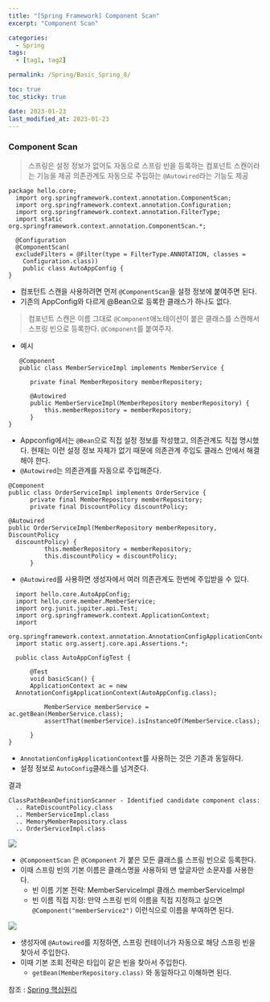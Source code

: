 ```yaml
---
title: "[Spring Framework] Component Scan"
excerpt: "Component Scan"

categories:
  - Spring
tags:
  - [tag1, tag2]

permalink: /Spring/Basic_Spring_8/

toc: true
toc_sticky: true

date: 2023-01-23
last_modified_at: 2023-01-23
---
```


### Component Scan 

> 스프링은 설정 정보가 없어도 자동으로 스프링 빈을 등록하는 컴포넌트 스캔이라는 기능을 제공
의존관계도 자동으로 주입하는 `@Autowired`라는 기능도 제공

```
package hello.core;
  import org.springframework.context.annotation.ComponentScan;
  import org.springframework.context.annotation.Configuration;
  import org.springframework.context.annotation.FilterType;
  import static org.springframework.context.annotation.ComponentScan.*;
  
  @Configuration
  @ComponentScan(
  excludeFilters = @Filter(type = FilterType.ANNOTATION, classes =
    Configuration.class))
    public class AutoAppConfig {
}
```
- 컴포턴트 스캔을 사용하려면 먼저 `@ComponentScan`을 설정 정보에 붙여주면 된다.
- 기존의 AppConfig와 다르게 @Bean으로 등록한 클래스가 하나도 없다.

> 컴포넌트 스캔은 이름 그대로 `@Component`애노테이션이 붙은 클래스를 스캔해서 스프링 빈으로 등록한다. `@Component`를 붙여주자.

- 예시

```
   @Component
   public class MemberServiceImpl implements MemberService {
      
      private final MemberRepository memberRepository;
      
      @Autowired
      public MemberServiceImpl(MemberRepository memberRepository) {
          this.memberRepository = memberRepository;
      }
}
```

- Appconfig에서는 `@Bean`으로 직접 설정 정보를 작성했고, 의존관계도 직접 명시했다. 현재는 이런 설정 정보 자체가 없기 때문에 의존관계 주입도 클래스 안에서 해결해야 한다.
- `@Autowired`는 의존관계를 자동으로 주입해준다. 

```
@Component
public class OrderServiceImpl implements OrderService {
      private final MemberRepository memberRepository;
      private final DiscountPolicy discountPolicy;

@Autowired
public OrderServiceImpl(MemberRepository memberRepository, DiscountPolicy
  discountPolicy) {
          this.memberRepository = memberRepository;
          this.discountPolicy = discountPolicy;
      }

```
- `@Autowired`를 사용하면 생성자에서 여러 의존관계도 한번에 주입받을 수 있다. 

```
  import hello.core.AutoAppConfig;
  import hello.core.member.MemberService;
  import org.junit.jupiter.api.Test;
  import org.springframework.context.ApplicationContext;
  import
  org.springframework.context.annotation.AnnotationConfigApplicationContext;
  import static org.assertj.core.api.Assertions.*;
  
  public class AutoAppConfigTest {
      
      @Test
      void basicScan() {
      ApplicationContext ac = new
  AnnotationConfigApplicationContext(AutoAppConfig.class);
          
          MemberService memberService = ac.getBean(MemberService.class);
          assertThat(memberService).isInstanceOf(MemberService.class);
      
      }
}

```
- `AnnotationConfigApplicationContext`를 사용하는 것은 기존과 동일하다.
- 설정 정보로 `AutoConfig`클래스를 넘겨준다.

결과 
```
ClassPathBeanDefinitionScanner - Identified candidate component class:
  .. RateDiscountPolicy.class
  .. MemberServiceImpl.class
  .. MemoryMemberRepository.class
  .. OrderServiceImpl.class
```

![](https://velog.velcdn.com/images/tlsgn8483/post/25e9fbc6-1aaf-4b82-807a-2b72dc9d3b68/image.png)


- `@ComponentScan` 은 `@Component` 가 붙은 모든 클래스를 스프링 빈으로 등록한다. 
- 이때 스프링 빈의 기본 이름은 클래스명을 사용하되 맨 앞글자만 소문자를 사용한다. 
  - 빈 이름 기본 전략: MemberServiceImpl 클래스 memberServiceImpl
  - 빈 이름 직접 지정: 만약 스프링 빈의 이름을 직접 지정하고 싶으면    `@Component("memberService2")` 이런식으로 이름을 부여하면 된다.

![](https://velog.velcdn.com/images/tlsgn8483/post/8046bb71-cdd4-451e-b8ca-d79caf52c3c9/image.png)

- 생성자에 `@Autowired`를 지정하면, 스프링 컨테이너가 자동으로 해당 스프링 빈을 찾아서 주입한다. 
- 이때 기본 조회 전략은 타입이 같은 빈을 찾아서 주입한다.
  - `getBean(MemberRepository.class)` 와 동일하다고 이해하면 된다.

참조 : [Spring 핵심원리](https://www.inflearn.com/course/%EC%8A%A4%ED%94%84%EB%A7%81-%ED%95%B5%EC%8B%AC-%EC%9B%90%EB%A6%AC-%EA%B8%B0%EB%B3%B8%ED%8E%B8)
